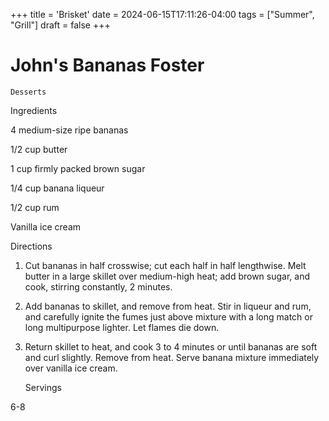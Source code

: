 +++
title = 'Brisket'
date = 2024-06-15T17:11:26-04:00
tags = ["Summer", "Grill"]
draft = false
+++
# John's Bananas Foster

`Desserts`

 

  Ingredients  

  4 medium-size ripe bananas

1/2 cup butter

1 cup firmly packed brown sugar

1/4 cup banana liqueur

1/2 cup rum

Vanilla ice cream

  

   Directions  

  1. Cut bananas in half crosswise; cut each half in half lengthwise. Melt butter in a large skillet over medium-high heat; add brown sugar, and cook, stirring constantly, 2 minutes.

2. Add bananas to skillet, and remove from heat. Stir in liqueur and rum, and carefully ignite the fumes just above mixture with a long match or long multipurpose lighter. Let flames die down.

3. Return skillet to heat, and cook 3 to 4 minutes or until bananas are soft and curl slightly. Remove from heat. Serve banana mixture immediately over vanilla ice cream.  

   Servings  

  6-8  

 
